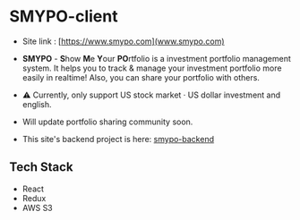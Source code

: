 # SMYPO-client

- Site link : [https://www.smypo.com](www.smypo.com)

- **SMYPO** - **S**how **M**e **Y**our **PO**rtfolio is a investment portfolio management system. It helps you to track & manage your investment portfolio more easily in realtime! Also, you can share your portfolio with others.

- ⚠️ Currently, only support US stock market · US dollar investment and english.
- Will update portfolio sharing community soon.

- This site's backend project is here: [smypo-backend](https://github.com/jaehyeon48/smypo-backend)

## Tech Stack

- React
- Redux
- AWS S3
